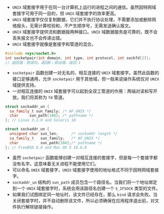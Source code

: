 - `UNIX` 域套接字用于在同一台计算机上运行的进程之间的通信。虽然因特网域套接字可用于同一目的，但 `UNIX` 域套接字的效率更高。
- `UNIX` 域套接字仅仅复制数据，它们并不执行协议处理，不需要添加或删除网络报头，无需计算校验和，不产生顺序号，无需发送确认报文。
- `UNIX` 域套接字提供流和数据报两种接口。`UNIX` 域数据服务是可靠的，既不会丢失报文也不会传递出错。
- `UNIX` 域套接字就像是套接字和管道的混合。

```cpp
#include <sys/socket.h>
int socketpair(int domain, int type, int protocol, int sockfd[2]);
// 返回值：若成功，返回0；若出错，返回-1
```

- `socketpair` 函数创建一对无名的、相互连接的 `UNIX` 域套接字。虽然此函数的接口足够通用，允许 `socketpair` 用于其他域，但一般来说操作系统仅对 `UNIX` 域提供支持。
- 一对相互连接的 `UNIX` 域套接字可以起到全双工管道的作用：两端对读和写开放。我们将其称为 `fd` 管道。

```cpp
struct sockaddr_un {
  sa_family_t sun_family; /* AF_UNIX */
  char     sun_path[108]; /* pathname */
}; // Linux 3.2.0 and Solaris 10

struct sockaddr_un {
  unsigned char sun_len;      /* sockaddr length */
  sa_family_t   sun_family;   /* AF_UNIX */
  char          sun_path[104];/* pathname */
}; // FreeBSD 8.0 and Mac OS X 10.6.8
```

- 虽然 `socketpair` 函数能够创建一对相互连接的套接字，但是每一个套接字都没有名字。这意味着无关进程不能使用它们。
- 可以命名 `UNIX` 域套接字，`UNIX` 域套接字使用的地址格式不同于因特网域套接字。
- `sockaddr_un` 结构的 `sun_path` 成员包含一个路径名。当我们将一个地址绑定到一个 `UNIX` 域套接字时，系统会用该路径名创建一个 `S_IFSOCK` 类型的文件。
- 如果我们试图绑定同一地址时，该文件已经存在，那么 `bind` 请求会失败。当关闭套接字时，并不自动删除该文件，所以必须确保在应用程序退出前，对文件执行解除链接操作。


